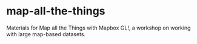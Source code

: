 # map-all-the-things
Materials for Map all the Things with Mapbox GL!, a workshop on working with large map-based datasets.
